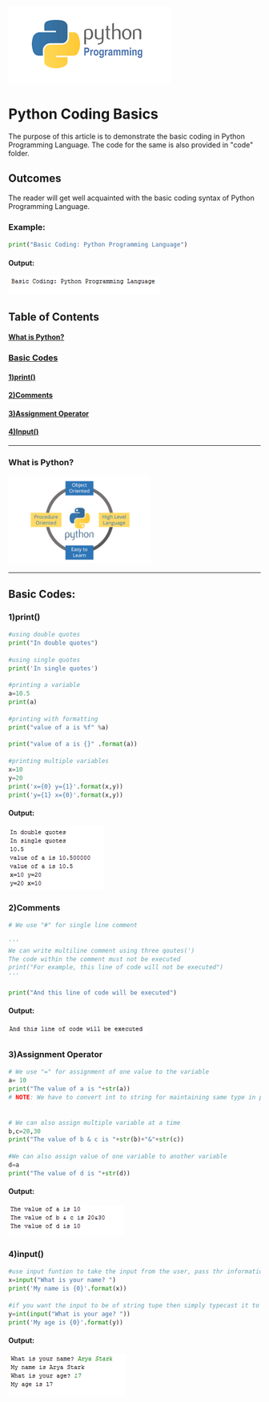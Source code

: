 ![python](/images/pythonprogramming.png)
# Python Coding Basics
The purpose of this article is to demonstrate the basic coding in Python Programming Language. The code for the same is also provided in "code" folder.
## Outcomes
The reader will get well acquainted with the basic coding syntax of Python Programming Language.
### Example:
```python
print("Basic Coding: Python Programming Language")
```
#### Output:
![python](/images/print.PNG)

## Table of Contents
#### [What is Python?](https://github.com/jimitshah77/Python-Basics/blob/master/README.md#what-is-python-1)
### [Basic Codes](https://github.com/jimitshah77/Python-Basics/blob/master/README.md#basic-codes-1)
#### [1)print()](https://github.com/jimitshah77/Python-Basics/blob/master/README.md#1print-1)
#### [2)Comments](https://github.com/jimitshah77/Python-Basics/blob/master/README.md#2comments-1)
#### [3)Assignment Operator](https://github.com/jimitshah77/Python-Basics/blob/master/README.md#3assignment-operator-1)
#### [4)Input()](https://github.com/jimitshah77/Python-Basics#4input-1)


---

### What is Python?
![python](images/python3.png)

***

## Basic Codes:

### 1)print()
```python
#using double quotes
print("In double quotes")

#using single quotes
print('In single quotes')

#printing a variable
a=10.5
print(a)

#printing with formatting
print("value of a is %f" %a)

print("value of a is {}" .format(a))

#printing multiple variables
x=10
y=20
print('x={0} y={1}'.format(x,y))
print('y={1} x={0}'.format(x,y))


```
#### Output:
![python](/images/print1.PNG)

### 2)Comments
```python
# We use "#" for single line comment

'''
We can write multiline comment using three qoutes(')
The code within the comment must not be executed
print("For example, this line of code will not be executed")
'''

print("And this line of code will be executed")

```
#### Output:
![python](/images/comments.PNG)

### 3)Assignment Operator
```python
# We use "=" for assignment of one value to the variable
a= 10
print("The value of a is "+str(a))
# NOTE: We have to convert int to string for maintaining same type in print statement


# We can also assign multiple variable at a time
b,c=20,30
print("The value of b & c is "+str(b)+"&"+str(c))

#We can also assign value of one variable to another variable
d=a
print("The value of d is "+str(d))
```
#### Output:
![python](/images/assignment_operator.PNG)

### 4)input()
```python
#use input funtion to take the input from the user, pass thr information you eed as the parameter
x=input("What is your name? ")
print('My name is {0}'.format(x))

#if you want the input to be of string tupe then simply typecast it to integer using the int()
y=int(input("What is your age? "))
print('My age is {0}'.format(y))

```
#### Output:
![python](/images/input.PNG)

